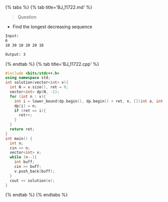 {% tabs %}
{% tab title='BJ_11722.md' %}

> Question

* Find the longest decreasing sequence

```txt
Input:
6
10 30 10 20 20 10

Output: 3
```

{% endtab %}
{% tab title='BJ_11722.cpp' %}

```cpp
#include <bits/stdc++.h>
using namespace std;
int solution(vector<int> v){
  int N = v.size(), ret = 0;
  vector<int> dp(N, -1);
  for (int n : v){
    int i = lower_bound(dp.begin(), dp.begin() + ret, n, [](int a, int b){return a > b;}) - dp.begin();
    dp[i] = n;
    if (ret == i){
      ret++;
    }
  }
  return ret;
}
int main() {
  int n;
  cin >> n;
  vector<int> v;
  while (n--){
    int buff;
    cin >> buff;
    v.push_back(buff);
  }
  cout << solution(v);
}
```

{% endtab %}
{% endtabs %}
